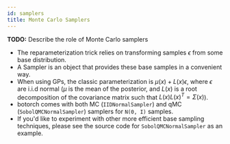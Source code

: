 ```yaml
---
id: samplers
title: Monte Carlo Samplers
---
```


**TODO:** Describe the role of Monte Carlo samplers
* The reparameterization trick relies on transforming samples $\epsilon$ from
  some base distribution.
* A Sampler is an object that provides these base samples in a convenient way.
* When using GPs, the classic parameterization is $\mu(x) + L(x) \epsilon$,
  where $\epsilon$ are i.i.d normal ($\mu$ is the mean of the posterior, and
  $L(x)$ is a root decomposition of the covariance matrix such that
  $L(x)L(x)^T = \Sigma(x)$).
* botorch comes with both MC (`IIDNormalSampler`) and qMC
  (`SobolQMCNormalSampler`) samplers for `N(0, I)` samples.
* If you'd like to experiment with other more efficient base sampling techniques, please see the source code for `SobolQMCNormalSampler` as an example.